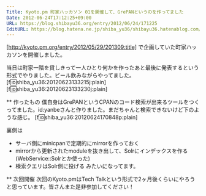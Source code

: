 ```yaml
---
Title: Kyoto.pm 町家ハッカソン 01を開催して、GrePANというのを作ってました
Date: 2012-06-24T17:12:25+09:00
URL: https://blog.shibayu36.org/entry/2012/06/24/171225
EditURL: https://blog.hatena.ne.jp/shiba_yu36/shibayu36.hatenablog.com/atom/entry/12704591929886178993
---
```


[http://kyoto.pm.org/entry/2012/05/29/201309:title] で企画していた町家ハッカソンを開催しました。

当日は町家一階を貸しきって一人ひとり何かを作ったあと最後に発表するという形式でやりました。ビール飲みながらやってました。
[f:id:shiba_yu36:20120623133215j:plain]
[f:id:shiba_yu36:20120623133230j:plain]


** 作ったもの
僕自身はGrePANというCPANのコード検索が出来るツールをつくってました。id:yanbeさんと作りました。まだちゃんと検索できないけど下のような感じ。
[f:id:shiba_yu36:20120624170848p:plain]

裏側は
+ サーバ側にminicpanで定期的にmirrorを作っておく
+ mirrorから更新されたmoduleを抜き出して、Solrにインデックスを作る(WebService::Solrとか使った)
+ 検索クエリはSolr側に投げる
みたいになってます。

** 次回開催
次回のKyoto.pmはTech Talkという形式で2ヶ月後くらいにやろうと思っています。皆さんまた是非参加してください！
